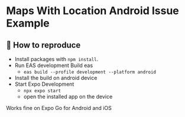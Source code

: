 # Maps With Location Android Issue Example

## 🚀 How to reproduce

- Install packages with `npm install`.
- Run EAS development Build eas
  - `eas build --profile development --platform android`
- Install the build on android device 
- Start Expo Development
  - `npx expo start`
  - open the installed app on the device
 
Works fine on Expo Go for Android and iOS
